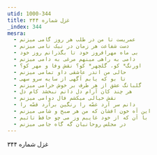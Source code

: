 ```yaml
---
utid: 1000-344
title: غزل شماره ۳۴۴
_index: 344
mesra:
  - عمریست تا من در طلب هر روز گامی میزنم
  - دست شفاعت هر زمان در نیک نامی میزنم
  - بی ماه مهرافروز خود تا بگذرانم روز خود
  - دامی به راهی مینهم مرغی به دامی میزنم
  - اورنگ* کو، گلچهر* کو؟ نقش وفا و مهر کو؟
  - حالی من اندر عاشقی داو تمامی میزنم
  - تا بو که یابم آگهی از سایه سرو سهی
  - گلبانگ عشق از هر طرف بر خوش خرامی میزنم
  - هر چند کان آرام دل دانم نبخشد کام دل
  - نقش خیالی میکشم فال دوامی میزنم
  - دانم سر آرد غصّه را رنگین برآرد قصّه را
  - این آه خون افشان که من هر صبح و شامی میزنم
  - با آن که از خود غایبم وز می چو حافظ تائبم
  - در مجلس روحانیان گه گاه جامی میزنم
---
```

غزل شماره ۳۴۴
